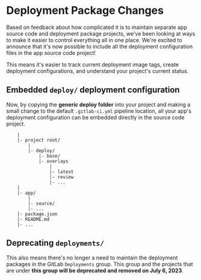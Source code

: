# Deployment Package Changes

Based on feedback about how complicated it is to maintain separate app source code and deployment package projects, we've been looking at ways to make it easier to control everything all in one place. We're excited to announce that it's now possible to include all the deployment configuration files in the app source code project!

This means it's easier to track current deployment image tags, create deployment configurations, and understand your project's current status.

## Embedded `deploy/` deployment configuration

Now, by copying the **generic deploy folder** into your project and making a small change to the default `.gitlab-ci.yml` pipeline location, all your app's deployment configuration can be embedded directly in the source code project.

```
    |
    |- project root/
        |
        |- deploy/
            |- base/
            |- overlays
                |
                |- latest
                |- review
                |- ...
    |
    |- app/
        |
        |- source/
        |- ...
    |- package.json
    |- README.md
    |- ...
```

## Deprecating `deployments/`

This also means there's no longer a need to maintain the deployment packages in the GitLab `Deployments` group. This group and the projects that are under **this group will be deprecated and removed on July 6, 2023**.